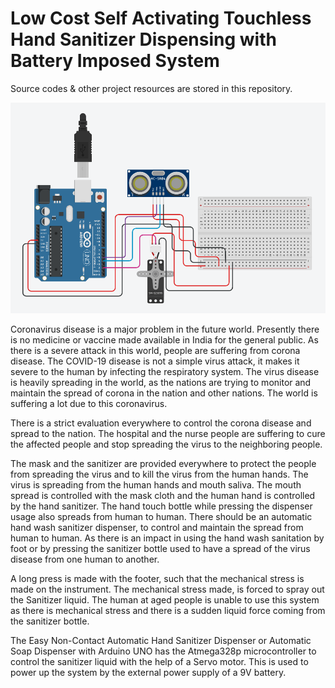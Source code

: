 # Low Cost Self Activating Touchless Hand Sanitizer Dispensing with Battery Imposed System
Source codes &amp; other project resources are stored in this repository.

![TinkerCAD Image](https://github.com/pranavkhatale/Low-Cost-Self-Activating-Touchless-Hand-Sanitizer-Dispensing-with-Battery-Imposed-System/blob/main/Circuit%20Diagram/Circuit%20Diagram.png)

Coronavirus disease is a major problem in the future world. Presently there is no medicine or vaccine made available in India for the general public. As there is a severe attack in this world, people are suffering from corona disease. The COVID-19 disease is not a simple virus attack, it makes it severe to the human by infecting the respiratory system. The virus disease is heavily spreading in the world, as the nations are trying to monitor and maintain the spread of corona in the nation and other nations. The world is suffering a lot due to this coronavirus.

There is a strict evaluation everywhere to control the corona disease and spread to the nation. The hospital and the nurse people are suffering to cure the affected people and stop spreading the virus to the neighboring people.

The mask and the sanitizer are provided everywhere to protect the people from spreading the virus and to kill the virus from the human hands. The virus is spreading from the human hands and mouth saliva. The mouth spread is controlled with the mask cloth and the human hand is controlled by the hand sanitizer. The hand touch bottle while pressing the dispenser usage also spreads from human to human. There should be an automatic hand wash sanitizer dispenser, to control and maintain the spread from human to human. As there is an impact in using the hand wash sanitation by foot or by pressing the sanitizer bottle used to have a spread of the virus disease from one human to another.

A long press is made with the footer, such that the mechanical stress is made on the instrument. The mechanical stress made, is forced to spray out the Sanitizer liquid. The human at aged people is unable to use this system as there is mechanical stress and there is a sudden liquid force coming from the sanitizer bottle.

The Easy Non-Contact Automatic Hand Sanitizer Dispenser or Automatic Soap Dispenser with Arduino UNO has the Atmega328p microcontroller to control the sanitizer liquid with the help of a Servo motor. This is used to power up the system by the external power supply of a 9V battery.


